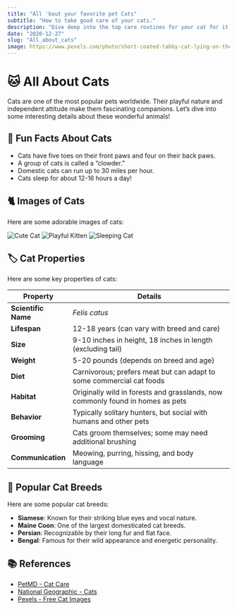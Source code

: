 ```yaml
---
title: "All 'bout your favorite pet Cats"
subtitle: "How to take good care of your cats."
description: "Dive deep into the top care routines for your cat for it matters to them more than it matters to you" 
date: "2020-12-27"
slug: "All_about_cats"
image: https://www.pexels.com/photo/short-coated-tabby-cat-lying-on-the-carpet-53982/
---
```





# 🐱 All About Cats

Cats are one of the most popular pets worldwide. Their playful nature and independent attitude make them fascinating companions. Let’s dive into some interesting details about these wonderful animals!

## 🐾 Fun Facts About Cats

- Cats have five toes on their front paws and four on their back paws.
- A group of cats is called a “clowder.”
- Domestic cats can run up to 30 miles per hour.
- Cats sleep for about 12-16 hours a day!

## 🐈 Images of Cats

Here are some adorable images of cats:

![Cute Cat](https://www.pexels.com/photo/short-coated-tabby-cat-lying-on-the-carpet-53982/)
![Playful Kitten](https://www.pexels.com/photo/close-up-photo-of-brown-tabby-cat-4391390/)
![Sleeping Cat](https://www.pexels.com/photo/cat-lying-on-white-pillow-1247117/)

## 🏷️ Cat Properties

Here are some key properties of cats:

| Property          | Details                                               |
|-------------------|-------------------------------------------------------|
| **Scientific Name**| *Felis catus*                                        |
| **Lifespan**      | 12-18 years (can vary with breed and care)          |
| **Size**          | 9-10 inches in height, 18 inches in length (excluding tail) |
| **Weight**        | 5-20 pounds (depends on breed and age)               |
| **Diet**          | Carnivorous; prefers meat but can adapt to some commercial cat foods |
| **Habitat**       | Originally wild in forests and grasslands, now commonly found in homes as pets |
| **Behavior**      | Typically solitary hunters, but social with humans and other pets |
| **Grooming**      | Cats groom themselves; some may need additional brushing |
| **Communication** | Meowing, purring, hissing, and body language          |

## 🐾 Popular Cat Breeds

Here are some popular cat breeds:

- **Siamese**: Known for their striking blue eyes and vocal nature.
- **Maine Coon**: One of the largest domesticated cat breeds.
- **Persian**: Recognizable by their long fur and flat face.
- **Bengal**: Famous for their wild appearance and energetic personality.

## 📚 References

- [PetMD - Cat Care](https://www.petmd.com/cat)
- [National Geographic - Cats](https://www.nationalgeographic.com/animals/mammals/group/cats/)
- [Pexels - Free Cat Images](https://www.pexels.com/search/cat/)
